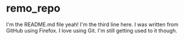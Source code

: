 # remo_repo
I'm the README.md file yeah!
I'm the third line here. I was written from GitHub using Firefox.
I love using Git. I'm still getting used to it though.
